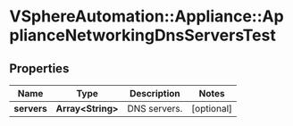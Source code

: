 # VSphereAutomation::Appliance::ApplianceNetworkingDnsServersTest

## Properties
Name | Type | Description | Notes
------------ | ------------- | ------------- | -------------
**servers** | **Array&lt;String&gt;** | DNS servers. | [optional] 


